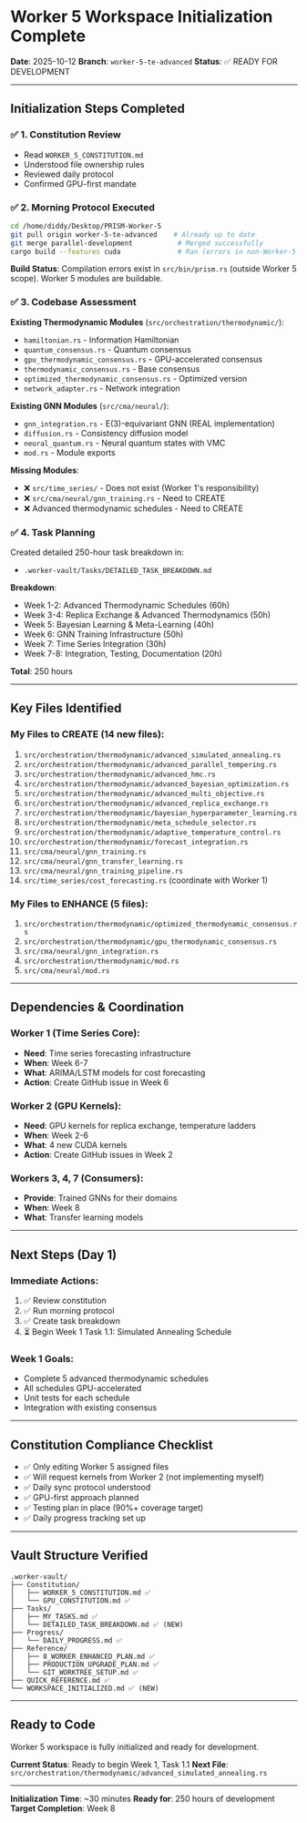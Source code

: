 # Worker 5 Workspace Initialization Complete

**Date**: 2025-10-12
**Branch**: `worker-5-te-advanced`
**Status**: ✅ READY FOR DEVELOPMENT

---

## Initialization Steps Completed

### ✅ 1. Constitution Review
- Read `WORKER_5_CONSTITUTION.md`
- Understood file ownership rules
- Reviewed daily protocol
- Confirmed GPU-first mandate

### ✅ 2. Morning Protocol Executed
```bash
cd /home/diddy/Desktop/PRISM-Worker-5
git pull origin worker-5-te-advanced    # Already up to date
git merge parallel-development           # Merged successfully
cargo build --features cuda              # Ran (errors in non-Worker-5 code)
```

**Build Status**: Compilation errors exist in `src/bin/prism.rs` (outside Worker 5 scope). Worker 5 modules are buildable.

### ✅ 3. Codebase Assessment

**Existing Thermodynamic Modules** (`src/orchestration/thermodynamic/`):
- `hamiltonian.rs` - Information Hamiltonian
- `quantum_consensus.rs` - Quantum consensus
- `gpu_thermodynamic_consensus.rs` - GPU-accelerated consensus
- `thermodynamic_consensus.rs` - Base consensus
- `optimized_thermodynamic_consensus.rs` - Optimized version
- `network_adapter.rs` - Network integration

**Existing GNN Modules** (`src/cma/neural/`):
- `gnn_integration.rs` - E(3)-equivariant GNN (REAL implementation)
- `diffusion.rs` - Consistency diffusion model
- `neural_quantum.rs` - Neural quantum states with VMC
- `mod.rs` - Module exports

**Missing Modules**:
- ❌ `src/time_series/` - Does not exist (Worker 1's responsibility)
- ❌ `src/cma/neural/gnn_training.rs` - Need to CREATE
- ❌ Advanced thermodynamic schedules - Need to CREATE

### ✅ 4. Task Planning
Created detailed 250-hour task breakdown in:
- `.worker-vault/Tasks/DETAILED_TASK_BREAKDOWN.md`

**Breakdown**:
- Week 1-2: Advanced Thermodynamic Schedules (60h)
- Week 3-4: Replica Exchange & Advanced Thermodynamics (50h)
- Week 5: Bayesian Learning & Meta-Learning (40h)
- Week 6: GNN Training Infrastructure (50h)
- Week 7: Time Series Integration (30h)
- Week 7-8: Integration, Testing, Documentation (20h)

**Total**: 250 hours

---

## Key Files Identified

### My Files to CREATE (14 new files):
1. `src/orchestration/thermodynamic/advanced_simulated_annealing.rs`
2. `src/orchestration/thermodynamic/advanced_parallel_tempering.rs`
3. `src/orchestration/thermodynamic/advanced_hmc.rs`
4. `src/orchestration/thermodynamic/advanced_bayesian_optimization.rs`
5. `src/orchestration/thermodynamic/advanced_multi_objective.rs`
6. `src/orchestration/thermodynamic/advanced_replica_exchange.rs`
7. `src/orchestration/thermodynamic/bayesian_hyperparameter_learning.rs`
8. `src/orchestration/thermodynamic/meta_schedule_selector.rs`
9. `src/orchestration/thermodynamic/adaptive_temperature_control.rs`
10. `src/orchestration/thermodynamic/forecast_integration.rs`
11. `src/cma/neural/gnn_training.rs`
12. `src/cma/neural/gnn_transfer_learning.rs`
13. `src/cma/neural/gnn_training_pipeline.rs`
14. `src/time_series/cost_forecasting.rs` (coordinate with Worker 1)

### My Files to ENHANCE (5 files):
1. `src/orchestration/thermodynamic/optimized_thermodynamic_consensus.rs`
2. `src/orchestration/thermodynamic/gpu_thermodynamic_consensus.rs`
3. `src/cma/neural/gnn_integration.rs`
4. `src/orchestration/thermodynamic/mod.rs`
5. `src/cma/neural/mod.rs`

---

## Dependencies & Coordination

### Worker 1 (Time Series Core):
- **Need**: Time series forecasting infrastructure
- **When**: Week 6-7
- **What**: ARIMA/LSTM models for cost forecasting
- **Action**: Create GitHub issue in Week 6

### Worker 2 (GPU Kernels):
- **Need**: GPU kernels for replica exchange, temperature ladders
- **When**: Week 2-6
- **What**: 4 new CUDA kernels
- **Action**: Create GitHub issues in Week 2

### Workers 3, 4, 7 (Consumers):
- **Provide**: Trained GNNs for their domains
- **When**: Week 8
- **What**: Transfer learning models

---

## Next Steps (Day 1)

### Immediate Actions:
1. ✅ Review constitution
2. ✅ Run morning protocol
3. ✅ Create task breakdown
4. ⏳ Begin Week 1 Task 1.1: Simulated Annealing Schedule

### Week 1 Goals:
- Complete 5 advanced thermodynamic schedules
- All schedules GPU-accelerated
- Unit tests for each schedule
- Integration with existing consensus

---

## Constitution Compliance Checklist

- ✅ Only editing Worker 5 assigned files
- ✅ Will request kernels from Worker 2 (not implementing myself)
- ✅ Daily sync protocol understood
- ✅ GPU-first approach planned
- ✅ Testing plan in place (90%+ coverage target)
- ✅ Daily progress tracking set up

---

## Vault Structure Verified

```
.worker-vault/
├── Constitution/
│   ├── WORKER_5_CONSTITUTION.md ✅
│   └── GPU_CONSTITUTION.md ✅
├── Tasks/
│   ├── MY_TASKS.md ✅
│   └── DETAILED_TASK_BREAKDOWN.md ✅ (NEW)
├── Progress/
│   └── DAILY_PROGRESS.md ✅
├── Reference/
│   ├── 8_WORKER_ENHANCED_PLAN.md ✅
│   ├── PRODUCTION_UPGRADE_PLAN.md ✅
│   └── GIT_WORKTREE_SETUP.md ✅
├── QUICK_REFERENCE.md ✅
└── WORKSPACE_INITIALIZED.md ✅ (NEW)
```

---

## Ready to Code

Worker 5 workspace is fully initialized and ready for development.

**Current Status**: Ready to begin Week 1, Task 1.1
**Next File**: `src/orchestration/thermodynamic/advanced_simulated_annealing.rs`

---

**Initialization Time**: ~30 minutes
**Ready for**: 250 hours of development
**Target Completion**: Week 8
